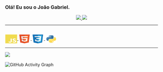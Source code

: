 ### Olá! Eu sou o João Gabriel. 

<div align="center">
  <a href="https://github.com/joaogabrielbrasil">
  <img height="180em" src="https://github-readme-stats.vercel.app/api?username=joaogabrielbrasil&show_icons=true&theme=gruvbox&include_all_commits=true&count_private=true"/>
  <img height="180em" src="https://github-readme-stats.vercel.app/api/top-langs/?username=joaogabrielbrasil&layout=compact&langs_count=7&theme=gruvbox"/>
</div>

***

<div style="display: inline_block"><br>
  <img align="center" alt="Rafa-Js" height="30" width="40" src="https://raw.githubusercontent.com/devicons/devicon/master/icons/javascript/javascript-plain.svg">
  <img align="center" alt="Rafa-HTML" height="30" width="40" src="https://raw.githubusercontent.com/devicons/devicon/master/icons/html5/html5-original.svg">
  <img align="center" alt="Rafa-CSS" height="30" width="40" src="https://raw.githubusercontent.com/devicons/devicon/master/icons/css3/css3-original.svg">
  <img align="center" alt="Rafa-Python" height="30" width="40" src="https://raw.githubusercontent.com/devicons/devicon/master/icons/python/python-original.svg">
</div>

***

<div> 
  <a href="https://www.linkedin.com/in/jo%C3%A3o-gabriel-de-oliveira-da-silva-7897aa144/" target="_blank"><img src="https://img.shields.io/badge/-LinkedIn-%230077B5?style=for-the-badge&logo=linkedin&logoColor=white" target="_blank"></a> 
  
</div>


![GitHub Activity Graph](https://activity-graph.herokuapp.com/graph?username=joaogabrielbrasil&bg_color=000000&color=edffff&line=00ffff&point=ffffff&area=true&hide_border=true&radius=11)

